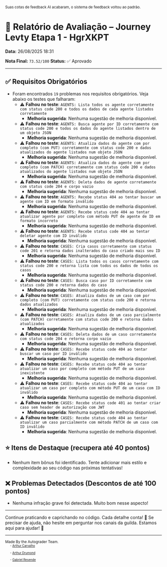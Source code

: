 <sup>Suas cotas de feedback AI acabaram, o sistema de feedback voltou ao padrão.</sup>

# 🧪 Relatório de Avaliação – Journey Levty Etapa 1 - HgrXKPT

**Data:** 26/08/2025 18:31

**Nota Final:** `73.52/100`
**Status:** ✅ Aprovado

---
## ✅ Requisitos Obrigatórios
- Foram encontrados `19` problemas nos requisitos obrigatórios. Veja abaixo os testes que falharam:
  - ⚠️ **Falhou no teste**: `AGENTS: Lista todos os agente corretamente com status code 200 e todos os dados de cada agente listados corretamente`
    - **Melhoria sugerida**: Nenhuma sugestão de melhoria disponível.
  - ⚠️ **Falhou no teste**: `AGENTS: Busca agente por ID corretamente com status code 200 e todos os dados do agente listados dentro de um objeto JSON`
    - **Melhoria sugerida**: Nenhuma sugestão de melhoria disponível.
  - ⚠️ **Falhou no teste**: `AGENTS: Atualiza dados do agente com por completo (com PUT) corretamente com status code 200 e dados atualizados do agente listados num objeto JSON`
    - **Melhoria sugerida**: Nenhuma sugestão de melhoria disponível.
  - ⚠️ **Falhou no teste**: `AGENTS: Atualiza dados do agente com por completo (com PATCH) corretamente com status code 200 e dados atualizados do agente listados num objeto JSON`
    - **Melhoria sugerida**: Nenhuma sugestão de melhoria disponível.
  - ⚠️ **Falhou no teste**: `AGENTS: Deleta dados de agente corretamente com status code 204 e corpo vazio`
    - **Melhoria sugerida**: Nenhuma sugestão de melhoria disponível.
  - ⚠️ **Falhou no teste**: `AGENTS: Recebe status 404 ao tentar buscar um agente com ID em formato inválido`
    - **Melhoria sugerida**: Nenhuma sugestão de melhoria disponível.
  - ⚠️ **Falhou no teste**: `AGENTS: Recebe status code 404 ao tentar atualizar agente por completo com método PUT de agente de ID em formato incorreto`
    - **Melhoria sugerida**: Nenhuma sugestão de melhoria disponível.
  - ⚠️ **Falhou no teste**: `AGENTS: Recebe status code 404 ao tentar deletar agente com ID inválido`
    - **Melhoria sugerida**: Nenhuma sugestão de melhoria disponível.
  - ⚠️ **Falhou no teste**: `CASES: Cria casos corretamente com status code 201 e retorna dados inalterados do caso criado mais seu ID`
    - **Melhoria sugerida**: Nenhuma sugestão de melhoria disponível.
  - ⚠️ **Falhou no teste**: `CASES: Lista todos os casos corretamente com status code 200 e retorna lista com todos os dados de todos os casos`
    - **Melhoria sugerida**: Nenhuma sugestão de melhoria disponível.
  - ⚠️ **Falhou no teste**: `CASES: Busca caso por ID corretamente com status code 200 e retorna dados do caso`
    - **Melhoria sugerida**: Nenhuma sugestão de melhoria disponível.
  - ⚠️ **Falhou no teste**: `CASES: Atualiza dados de um caso com por completo (com PUT) corretamente com status code 200 e retorna dados atualizados`
    - **Melhoria sugerida**: Nenhuma sugestão de melhoria disponível.
  - ⚠️ **Falhou no teste**: `CASES: Atualiza dados de um caso parcialmente (com PATCH) corretamente com status code 200 e retorna dados atualizados`
    - **Melhoria sugerida**: Nenhuma sugestão de melhoria disponível.
  - ⚠️ **Falhou no teste**: `CASES: Deleta dados de um caso corretamente com status code 204 e retorna corpo vazio`
    - **Melhoria sugerida**: Nenhuma sugestão de melhoria disponível.
  - ⚠️ **Falhou no teste**: `CASES: Recebe status code 404 ao tentar buscar um caso por ID inválido`
    - **Melhoria sugerida**: Nenhuma sugestão de melhoria disponível.
  - ⚠️ **Falhou no teste**: `CASES: Recebe status code 404 ao tentar atualizar um caso por completo com método PUT de um caso inexistente`
    - **Melhoria sugerida**: Nenhuma sugestão de melhoria disponível.
  - ⚠️ **Falhou no teste**: `CASES: Recebe status code 404 ao tentar atualizar um caso por completo com método PUT de um caso com ID inválido`
    - **Melhoria sugerida**: Nenhuma sugestão de melhoria disponível.
  - ⚠️ **Falhou no teste**: `CASES: Recebe status code 401 ao tentar criar caso sem header de autorização com JWT`
    - **Melhoria sugerida**: Nenhuma sugestão de melhoria disponível.
  - ⚠️ **Falhou no teste**: `CASES: Recebe status code 404 ao tentar atualizar um caso parcialmente com método PATCH de um caso com ID inválido`
    - **Melhoria sugerida**: Nenhuma sugestão de melhoria disponível.

## ⭐ Itens de Destaque (recupera até 40 pontos)
- Nenhum item bônus foi identificado. Tente adicionar mais estilo e complexidade ao seu código nas próximas tentativas!

## ❌ Problemas Detectados (Descontos de até 100 pontos)
- Nenhuma infração grave foi detectada. Muito bom nesse aspecto!

---
Continue praticando e caprichando no código. Cada detalhe conta! 💪
Se precisar de ajuda, não hesite em perguntar nos canais da guilda. Estamos aqui para ajudar! 🤝

---
<sup>Made By the Autograder Team.</sup><br>&nbsp;&nbsp;&nbsp;&nbsp;<sup><sup>- [Arthur Carvalho](https://github.com/ArthurCRodrigues)</sup></sup><br>&nbsp;&nbsp;&nbsp;&nbsp;<sup><sup>- [Arthur Drumond](https://github.com/drumondpucminas)</sup></sup><br>&nbsp;&nbsp;&nbsp;&nbsp;<sup><sup>- [Gabriel Resende](https://github.com/gnvr29)</sup></sup>